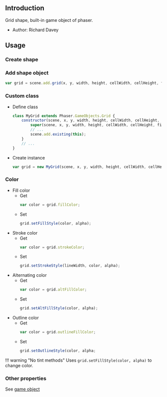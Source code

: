 ## Introduction

Grid shape, built-in game object of phaser.

- Author: Richard Davey

## Usage

### Create shape

### Add shape object

```javascript
var grid = scene.add.grid(x, y, width, height, cellWidth, cellHeight, fillColor, fillAlpha, outlineFillColor, outlineFillAlpha);
```

### Custom class

- Define class
    ```javascript
    class MyGrid extends Phaser.GameObjects.Grid {
        constructor(scene, x, y, width, height, cellWidth, cellHeight, fillColor, fillAlpha, outlineFillColor, outlineFillAlpha) {
            super(scene, x, y, width, height, cellWidth, cellHeight, fillColor, fillAlpha, outlineFillColor, outlineFillAlpha);
            // ...
            scene.add.existing(this);
        }
        // ...
    }
    ```
- Create instance
    ```javascript
    var grid = new MyGrid(scene, x, y, width, height, cellWidth, cellHeight, fillColor, fillAlpha, outlineFillColor, outlineFillAlpha);
    ```

### Color

- Fill color
    - Get
        ```javascript
        var color = grid.fillColor;
        ```
    - Set
        ```javascript
        grid.setFillStyle(color, alpha);
        ```
- Stroke color
    - Get
        ```javascript
        var color = grid.strokeColor;
        ```
    - Set
        ```javascript
        grid.setStrokeStyle(lineWidth, color, alpha);
        ```
- Alternating color
    - Get
        ```javascript
        var color = grid.altFillColor;
        ```
    - Set
        ```javascript
        grid.setAltFillStyle(color, alpha);
        ```
- Outline color
    - Get
        ```javascript
        var color = grid.outlineFillColor;
        ```
    - Set
        ```javascript
        grid.setOutlineStyle(color, alpha;
        ```

!!! warning "No tint methods"
    Uses `grid.setFillStyle(color, alpha)` to change color.

### Other properties

See [game object](gameobject.md)
